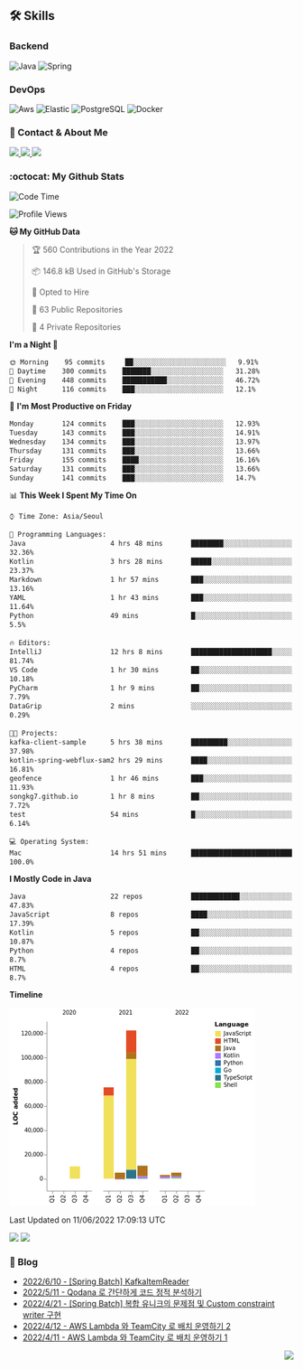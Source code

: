 

## 🛠 Skills

<!--
**songkg7/songkg7** is a ✨ _special_ ✨ repository because its `README.md` (this file) appears on your GitHub profile.

Here are some ideas to get you started:

- 🔭 I’m currently working on ...
- 🌱 I’m currently learning ...
- 👯 I’m looking to collaborate on ...
- 🤔 I’m looking for help with ...
- 💬 Ask me about ...
- 📫 How to reach me: ...
- 😄 Pronouns: ...
- ⚡ Fun fact: ...
-->

### Backend

![Java](https://img.shields.io/badge/Java-007396?style=flat-square&logo=java&logoColor=white)
![Spring](https://img.shields.io/badge/Spring-6DB33F?style=flat-square&logo=spring&logoColor=white)

### DevOps

![Aws](https://img.shields.io/badge/Amazon&nbsp;Web&nbsp;Service-232F32?style=flat-square&logo=amazon-aws&logoColor=white)
![Elastic](https://img.shields.io/badge/Elastic-005571?style=flat-square&logo=elastic&logoColor=white)
![PostgreSQL](https://img.shields.io/badge/PostgreSQL-336791?style=flat-square&logo=postgresql&logoColor=white)
![Docker](https://img.shields.io/badge/Docker-2496ED?style=flat-square&logo=docker&logoColor=white)

### 📧 Contact & About Me

<a href="mailto:songkg7@gmail.com" target="_blank">
    <img src="https://img.shields.io/badge/Gmail-EA4335?style=flat-square&logo=gmail&logoColor=white"/>
</a>
<a href="https://www.notion.so/0377dd16e02d48cd82fa76394507382c" target="_blank">
    <img src="https://img.shields.io/badge/Notion-000000?style=flat-square&logo=notion&logoColor=white"/>
</a>
<a href="https://songkg7.github.io" target="_blank">
    <img src="https://img.shields.io/badge/Tech&nbsp;blog-54BBFF?style=flat-square&logo=github&logoColor=white"/>
</a>

### :octocat: My Github Stats

<!--
[![Top Langs](https://github-readme-stats.vercel.app/api/top-langs/?username=songkg7&layout=compact)](https://github.com/anuraghazra/github-readme-stats) -->

<!--START_SECTION:waka-->
![Code Time](http://img.shields.io/badge/Code%20Time-0%20secs-blue)

![Profile Views](http://img.shields.io/badge/Profile%20Views-31-blue)

**🐱 My GitHub Data** 

> 🏆 560 Contributions in the Year 2022
 > 
> 📦 146.8 kB Used in GitHub's Storage 
 > 
> 💼 Opted to Hire
 > 
> 📜 63 Public Repositories 
 > 
> 🔑 4 Private Repositories  
 > 
**I'm a Night 🦉** 

```text
🌞 Morning    95 commits     ██░░░░░░░░░░░░░░░░░░░░░░░   9.91% 
🌆 Daytime    300 commits    ███████░░░░░░░░░░░░░░░░░░   31.28% 
🌃 Evening    448 commits    ███████████░░░░░░░░░░░░░░   46.72% 
🌙 Night      116 commits    ███░░░░░░░░░░░░░░░░░░░░░░   12.1%

```
📅 **I'm Most Productive on Friday** 

```text
Monday       124 commits    ███░░░░░░░░░░░░░░░░░░░░░░   12.93% 
Tuesday      143 commits    ███░░░░░░░░░░░░░░░░░░░░░░   14.91% 
Wednesday    134 commits    ███░░░░░░░░░░░░░░░░░░░░░░   13.97% 
Thursday     131 commits    ███░░░░░░░░░░░░░░░░░░░░░░   13.66% 
Friday       155 commits    ████░░░░░░░░░░░░░░░░░░░░░   16.16% 
Saturday     131 commits    ███░░░░░░░░░░░░░░░░░░░░░░   13.66% 
Sunday       141 commits    ███░░░░░░░░░░░░░░░░░░░░░░   14.7%

```


📊 **This Week I Spent My Time On** 

```text
⌚︎ Time Zone: Asia/Seoul

💬 Programming Languages: 
Java                     4 hrs 48 mins       ████████░░░░░░░░░░░░░░░░░   32.36% 
Kotlin                   3 hrs 28 mins       █████░░░░░░░░░░░░░░░░░░░░   23.37% 
Markdown                 1 hr 57 mins        ███░░░░░░░░░░░░░░░░░░░░░░   13.16% 
YAML                     1 hr 43 mins        ███░░░░░░░░░░░░░░░░░░░░░░   11.64% 
Python                   49 mins             █░░░░░░░░░░░░░░░░░░░░░░░░   5.5%

🔥 Editors: 
IntelliJ                 12 hrs 8 mins       ████████████████████░░░░░   81.74% 
VS Code                  1 hr 30 mins        ██░░░░░░░░░░░░░░░░░░░░░░░   10.18% 
PyCharm                  1 hr 9 mins         ██░░░░░░░░░░░░░░░░░░░░░░░   7.79% 
DataGrip                 2 mins              ░░░░░░░░░░░░░░░░░░░░░░░░░   0.29%

🐱‍💻 Projects: 
kafka-client-sample      5 hrs 38 mins       █████████░░░░░░░░░░░░░░░░   37.98% 
kotlin-spring-webflux-sam2 hrs 29 mins       ████░░░░░░░░░░░░░░░░░░░░░   16.81% 
geofence                 1 hr 46 mins        ███░░░░░░░░░░░░░░░░░░░░░░   11.93% 
songkg7.github.io        1 hr 8 mins         ██░░░░░░░░░░░░░░░░░░░░░░░   7.72% 
test                     54 mins             █░░░░░░░░░░░░░░░░░░░░░░░░   6.14%

💻 Operating System: 
Mac                      14 hrs 51 mins      █████████████████████████   100.0%

```

**I Mostly Code in Java** 

```text
Java                     22 repos            ████████████░░░░░░░░░░░░░   47.83% 
JavaScript               8 repos             ████░░░░░░░░░░░░░░░░░░░░░   17.39% 
Kotlin                   5 repos             ██░░░░░░░░░░░░░░░░░░░░░░░   10.87% 
Python                   4 repos             ██░░░░░░░░░░░░░░░░░░░░░░░   8.7% 
HTML                     4 repos             ██░░░░░░░░░░░░░░░░░░░░░░░   8.7%

```


**Timeline**

![Chart not found](https://raw.githubusercontent.com/songkg7/songkg7/main/charts/bar_graph.png) 


 Last Updated on 11/06/2022 17:09:13 UTC
<!--END_SECTION:waka-->

<p>
  <img height="180em" src="https://github-readme-stats.vercel.app/api?username=songkg7&show_icons=true&include_all_commits=true&bg_color=30,e96443,904e95&title_color=fff&text_color=fff">
  <img height="180em" src="https://github-readme-stats.vercel.app/api/top-langs/?username=songkg7&layout=compact&bg_color=30,e96443,904e95&title_color=fff&text_color=fff">
</p>

### 📄 Blog <br>
- [2022/6/10 - [Spring Batch] KafkaItemReader](https://songkg7.github.io/posts/kafkaitemreader/) <br>
- [2022/5/11 - Qodana 로 간단하게 코드 정적 분석하기](https://songkg7.github.io/posts/qodanaintroduction/) <br>
- [2022/4/21 - [Spring Batch] 복합 유니크의 문제점 및 Custom constraint writer 구현](https://songkg7.github.io/posts/multiconstraint/) <br>
- [2022/4/12 - AWS Lambda 와 TeamCity 로 배치 운영하기 2](https://songkg7.github.io/posts/teamcitylambda2/) <br>
- [2022/4/11 - AWS Lambda 와 TeamCity 로 배치 운영하기 1](https://songkg7.github.io/posts/teamcitylambda1/) <br>

<!-- 조회수 -->
<p align="right">
  <a href="https://hits.seeyoufarm.com"><img src="https://hits.seeyoufarm.com/api/count/incr/badge.svg?url=https%3A%2F%2Fgithub.com%2Fsongkg7&count_bg=%238D7BF5&title_bg=%23252323&icon=github.svg&icon_color=%23FFFDFD&title=hits&edge_flat=false"/></a>
</p>
